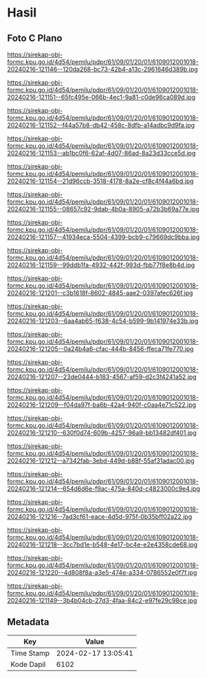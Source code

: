 # Hasil

## Foto C Plano

https://sirekap-obj-formc.kpu.go.id/4d54/pemilu/pdpr/61/09/01/20/01/6109012001018-20240216-121146--120da268-bc73-42b4-a13c-2961646d389b.jpg

https://sirekap-obj-formc.kpu.go.id/4d54/pemilu/pdpr/61/09/01/20/01/6109012001018-20240216-121151--65fc495e-066b-4ec1-9a81-c0de96ca089d.jpg

https://sirekap-obj-formc.kpu.go.id/4d54/pemilu/pdpr/61/09/01/20/01/6109012001018-20240216-121152--f44a57b8-db42-458c-8dfb-a14adbc9d9fa.jpg

https://sirekap-obj-formc.kpu.go.id/4d54/pemilu/pdpr/61/09/01/20/01/6109012001018-20240216-121153--ab1bc0f6-62af-4d07-86ad-8a23d33cce5d.jpg

https://sirekap-obj-formc.kpu.go.id/4d54/pemilu/pdpr/61/09/01/20/01/6109012001018-20240216-121154--21d96ccb-3518-4178-8a2e-cf8c4f44a6bd.jpg

https://sirekap-obj-formc.kpu.go.id/4d54/pemilu/pdpr/61/09/01/20/01/6109012001018-20240216-121155--08657c92-9dab-4b0a-8905-a72b3b69a77e.jpg

https://sirekap-obj-formc.kpu.go.id/4d54/pemilu/pdpr/61/09/01/20/01/6109012001018-20240216-121157--41934eca-5504-4399-bcb9-c79669dc9bba.jpg

https://sirekap-obj-formc.kpu.go.id/4d54/pemilu/pdpr/61/09/01/20/01/6109012001018-20240216-121159--99ddb1fa-4932-442f-993d-fbb77f8e8b4d.jpg

https://sirekap-obj-formc.kpu.go.id/4d54/pemilu/pdpr/61/09/01/20/01/6109012001018-20240216-121201--c3b1618f-8602-4845-aae2-0397afec626f.jpg

https://sirekap-obj-formc.kpu.go.id/4d54/pemilu/pdpr/61/09/01/20/01/6109012001018-20240216-121203--6aa4ab65-f638-4c54-b599-9b141974e33b.jpg

https://sirekap-obj-formc.kpu.go.id/4d54/pemilu/pdpr/61/09/01/20/01/6109012001018-20240216-121205--0a24b4a6-cfac-444b-8456-ffeca71fe770.jpg

https://sirekap-obj-formc.kpu.go.id/4d54/pemilu/pdpr/61/09/01/20/01/6109012001018-20240216-121207--23de0444-b183-4567-af59-d2c3f4241a52.jpg

https://sirekap-obj-formc.kpu.go.id/4d54/pemilu/pdpr/61/09/01/20/01/6109012001018-20240216-121209--f04da97f-ba6b-42a4-940f-c0aa4e71c522.jpg

https://sirekap-obj-formc.kpu.go.id/4d54/pemilu/pdpr/61/09/01/20/01/6109012001018-20240216-121210--630f0d74-609b-4257-96a9-bb13482df401.jpg

https://sirekap-obj-formc.kpu.go.id/4d54/pemilu/pdpr/61/09/01/20/01/6109012001018-20240216-121212--a7342fab-3ebd-449d-b88f-55af31adac00.jpg

https://sirekap-obj-formc.kpu.go.id/4d54/pemilu/pdpr/61/09/01/20/01/6109012001018-20240216-121214--654d6d6e-f9ac-475a-840d-c4823000c9e4.jpg

https://sirekap-obj-formc.kpu.go.id/4d54/pemilu/pdpr/61/09/01/20/01/6109012001018-20240216-121216--7ad3cf61-eace-4d5d-975f-0b35bff02a22.jpg

https://sirekap-obj-formc.kpu.go.id/4d54/pemilu/pdpr/61/09/01/20/01/6109012001018-20240216-121218--3cc7bd1e-b548-4e17-bc4e-e2e4358cde68.jpg

https://sirekap-obj-formc.kpu.go.id/4d54/pemilu/pdpr/61/09/01/20/01/6109012001018-20240216-121220--4d808f8a-a3e5-474e-a334-0786552e0f7f.jpg

https://sirekap-obj-formc.kpu.go.id/4d54/pemilu/pdpr/61/09/01/20/01/6109012001018-20240216-121149--3b4b04cb-27d3-4faa-84c2-e97fe29c98ce.jpg


## Metadata

| Key        | Value               |
| ---------- | ------------------- |
| Time Stamp | 2024-02-17 13:05:41 |
| Kode Dapil | 6102                |



